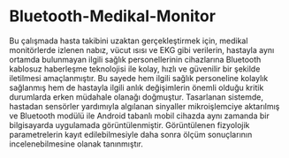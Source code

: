 # Bluetooth-Medikal-Monitor

Bu çalışmada hasta takibini uzaktan gerçekleştirmek için, medikal monitörlerde izlenen nabız, vücut ısısı ve EKG gibi verilerin, hastayla aynı ortamda bulunmayan ilgili sağlık personellerinin cihazlarına Bluetooth kablosuz haberleşme teknolojisi ile kolay, hızlı ve güvenilir bir şekilde iletilmesi amaçlanmıştır. Bu sayede hem ilgili sağlık personeline kolaylık sağlanmış hem de hastayla ilgili anlık değişimlerin önemli olduğu kritik durumlarda erken müdahale olanağı doğmuştur.
Tasarlanan sistemde, hastadan sensörler yardımıyla algılanan sinyaller mikroişlemciye aktarılmış ve Bluetooth modülü ile Android tabanlı mobil cihazda aynı zamanda bir bilgisayarda uygulamada görüntülenmiştir. Görüntülenen fizyolojik parametrelerin kayıt edilebilmesiyle daha sonra ölçüm sonuçlarının incelenebilmesine olanak tanınmıştır.
